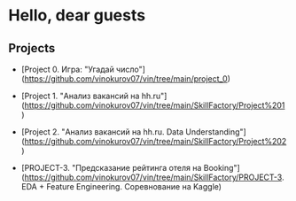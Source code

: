 # Hello, dear guests

## Projects
* [Project 0. Игра: "Угадай число"] (https://github.com/vinokurov07/vin/tree/main/project_0)

* [Project 1. "Анализ вакансий на hh.ru"] (https://github.com/vinokurov07/vin/tree/main/SkillFactory/Project%201)

* [Project 2. "Анализ вакансий на hh.ru. Data Understanding"] (https://github.com/vinokurov07/vin/tree/main/SkillFactory/Project%202)

* [PROJECT-3. "Предсказание рейтинга отеля на Booking"] (https://github.com/vinokurov07/vin/tree/main/SkillFactory/PROJECT-3. EDA + Feature Engineering. Соревнование на Kaggle)
